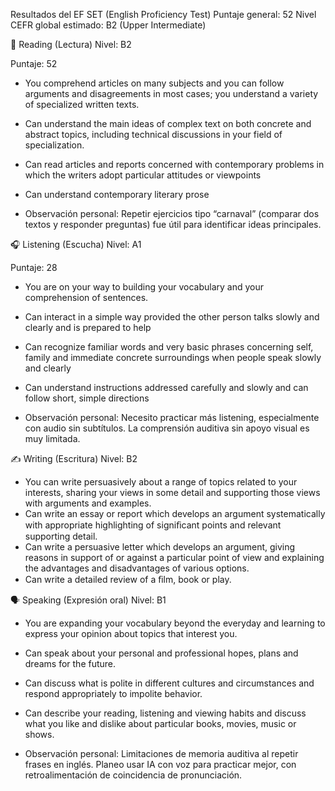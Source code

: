 Resultados del EF SET (English Proficiency Test)
Puntaje general: 52
Nivel CEFR global estimado: B2 (Upper Intermediate)

🧠 Reading (Lectura)
Nivel: B2

Puntaje: 52

* You comprehend articles on many subjects and you can follow arguments and disagreements in most cases; you understand a variety of specialized written texts.
* Can understand the main ideas of complex text on both concrete and abstract topics, including technical discussions in your field of specialization.
* Can read articles and reports concerned with contemporary problems in which the writers adopt particular attitudes or viewpoints
* Can understand contemporary literary prose

* Observación personal: Repetir ejercicios tipo “carnaval” (comparar dos textos y responder preguntas) fue útil para identificar ideas principales.

🎧 Listening (Escucha)
Nivel: A1

Puntaje: 28

* You are on your way to building your vocabulary and your comprehension of sentences.
* Can interact in a simple way provided the other person talks slowly and clearly and is prepared to help
* Can recognize familiar words and very basic phrases concerning self, family and immediate concrete surroundings when people speak slowly and clearly
* Can understand instructions addressed carefully and slowly and can follow short, simple directions


* Observación personal:
Necesito practicar más listening, especialmente con audio sin subtítulos. La comprensión auditiva sin apoyo visual es muy limitada.

✍️ Writing (Escritura)
Nivel: B2

* You can write persuasively about a range of topics related to your interests, sharing your views in some detail and supporting those views with arguments and examples.
* Can write an essay or report which develops an argument systematically with appropriate highlighting of signiﬁcant points and relevant supporting detail.
* Can write a persuasive letter which develops an argument, giving reasons in support of or against a particular point of view and explaining the advantages and disadvantages of various options.
* Can write a detailed review of a ﬁlm, book or play.


🗣️ Speaking (Expresión oral)
Nivel: B1

* You are expanding your vocabulary beyond the everyday and learning to express your opinion about topics that interest you.
* Can speak about your personal and professional hopes, plans and dreams for the future.
* Can discuss what is polite in different cultures and circumstances and respond appropriately to impolite behavior.
* Can describe your reading, listening and viewing habits and discuss what you like and dislike about particular books, movies, music or shows.


* Observación personal:
Limitaciones de memoria auditiva al repetir frases en inglés. Planeo usar IA con voz para practicar mejor, con retroalimentación de coincidencia de pronunciación.

